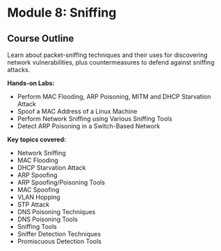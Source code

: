 # Module 8: Sniffing

## Course Outline

Learn about packet-sniffing techniques and their uses for discovering network vulnerabilities, plus countermeasures to defend against sniffing attacks.

**Hands-on Labs:**

- Perform MAC Flooding, ARP Poisoning, MITM and DHCP Starvation Attack
- Spoof a MAC Address of a Linux Machine
- Perform Network Sniffing using Various Sniffing Tools
- Detect ARP Poisoning in a Switch-Based Network

**Key topics covered:**

- Network Sniffing
- MAC Flooding
- DHCP Starvation Attack
- ARP Spoofing
- ARP Spoofing/Poisoning Tools
- MAC Spoofing
- VLAN Hopping
- STP Attack
- DNS Poisoning Techniques
- DNS Poisoning Tools
- Sniffing Tools
- Sniffer Detection Techniques
- Promiscuous Detection Tools
